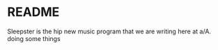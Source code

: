 # README

Sleepster is the hip new music program that we are writing here at a/A.
doing some things
